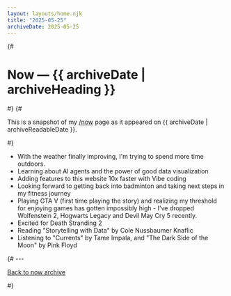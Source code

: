 ```yaml
---
layout: layouts/home.njk
title: "2025-05-25"
archiveDate: 2025-05-25
---
```


{# <h1>Now — {{ archiveDate | archiveHeading }}</h1> #}
{# <p>This is a snapshot of my <a href="/now/">/now</a> page as it appeared on {{ archiveDate | archiveReadableDate }}.</p> #}

- With the weather finally improving, I'm trying to spend more time outdoors.
- Learning about AI agents and the power of good data visualization
- Adding features to this website 10x faster with Vibe coding
- Looking forward to getting back into badminton and taking next steps in my fitness journey
- Playing GTA V (first time playing the story) and realizing my threshold for enjoying games has gotten impossibly high - I've dropped Wolfenstein 2, Hogwarts Legacy and Devil May Cry 5 recently.  
- Excited for Death Stranding 2
- Reading "Storytelling with Data" by Cole Nussbaumer Knaflic
- Listening to "Currents" by Tame Impala, and "The Dark Side of the Moon" by Pink Floyd

{# ---
<p><a href="/now/archive/">Back to now archive</a></p> #}
